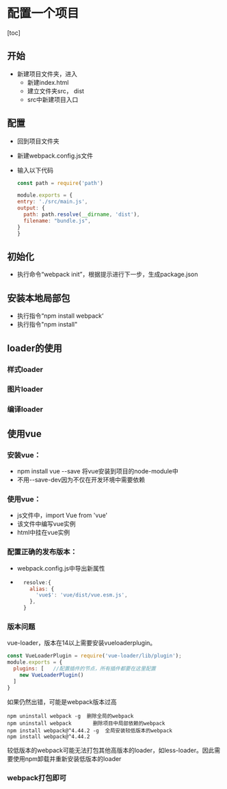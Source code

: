 # 配置一个项目

[toc]

## 开始

* 新建项目文件夹，进入
  * 新建index.html
  * 建立文件夹src， dist
  * src中新建项目入口

## 配置

* 回到项目文件夹

* 新建webpack.config.js文件

* 输入以下代码

	```javascript
  const path = require('path')
  
  module.exports = {
    entry: './src/main.js',
    output: {
      path: path.resolve(__dirname, 'dist'),
      filename: "bundle.js",
    }
  }
  ```

## 初始化

* 执行命令“webpack init”，根据提示进行下一步，生成package.json

## 安装本地局部包

* 执行指令“npm install webpack‘
* 执行指令"npm install"

## loader的使用

### 样式loader

### 图片loader

### 编译loader

## 使用vue

### 安装vue：

* npm install vue --save  将vue安装到项目的node-module中
* 不用--save-dev因为不仅在开发环境中需要依赖



### 使用vue：

* js文件中，import Vue from 'vue'
* 该文件中编写vue实例
* html中挂在vue实例



### 配置正确的发布版本：

* webpack.config.js中导出新属性

* ```javascript
    resolve:{
      alias: {
        'vue$': 'vue/dist/vue.esm.js',
      },
    }
  ```

### 版本问题

vue-loader，版本在14以上需要安装vueloaderplugin。

```javascript
const VueLoaderPlugin = require('vue-loader/lib/plugin');
module.exports = {
  plugins: [   //配置插件的节点，所有插件都要在这里配置
    new VueLoaderPlugin()
  ]
}
```

如果仍然出错，可能是webpack版本过高

```
npm uninstall webpack -g  删除全局的webpack
npm uninstall webpack		删除项目中局部依赖的webpack
npm install webpack@^4.44.2 -g  全局安装较低版本的webpack
npm install webpack@^4.44.2
```

较低版本的webpack可能无法打包其他高版本的loader，如less-loader。因此需要使用npm卸载并重新安装低版本的loader

### webpack打包即可

